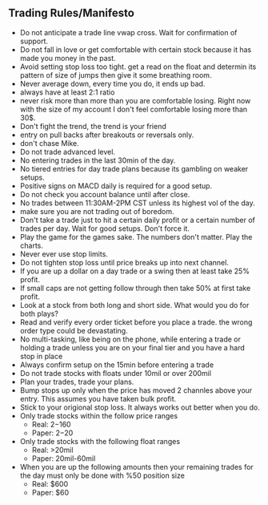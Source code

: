 ## Trading Rules/Manifesto ##
- Do not anticipate a trade line vwap cross. Wait for confirmation of support. 
- Do not fall in love or get comfortable with certain stock because it has made you money in the past.
- Avoid setting stop loss too tight. get a read on the float and determin its pattern of size of jumps then give it some breathing room.
- Never average down, every time you do, it ends up bad. 
- always have at least 2:1 ratio
- never risk more than more than you are comfortable losing. Right now with the size of my account I don't feel comfortable losing more than 30$.
- Don't fight the trend, the trend is your friend
- entry on pull backs after breakouts or reversals only.
- don't chase Mike.
- Do not trade advanced level.
- No entering trades in the last 30min of the day.
- No tiered entries for day trade plans because its gambling on weaker setups.
- Positive signs on MACD daily is required for a good setup.
- Do not check you account balance until after close.
- No trades between 11:30AM-2PM CST unless its highest vol of the day. 
- make sure you are not trading out of boredom. 
- Don't take a trade just to hit a certain daily profit or a certain number of trades per day. Wait for good setups. Don't force it.
- Play the game for the games sake. The numbers don't matter. Play the charts.
- Never ever use stop limits.
- Do not tighten stop loss until price breaks up into next channel.
- If you are up a dollar on a day trade or a swing then at least take 25% profit.
- If small caps are not getting follow through then take 50% at first take profit.
- Look at a stock from both long and short side. What would you do for both plays?
- Read and verify every order ticket before you place a trade. the wrong order type could be devastating.
- No multi-tasking, like being on the phone, while entering a trade or holding a trade unless you are on your final tier and you have a hard stop in place
- Always confirm setup on the 15min before entering a trade
- Do not trade stocks with floats under 10mil or over 200mil
- Plan your trades, trade your plans.
- Bump stops up only when the price has moved 2 channles above your entry. This assumes you have taken bulk profit.
- Stick to your origional stop loss. It always works out better when you do.
- Only trade stocks within the follow price ranges
    - Real: $2-$160
    - Paper: $2-$20
- Only trade stocks with the following float ranges
    - Real: >20mil
    - Paper: 20mil-60mil
- When you are up the following amounts then your remaining trades for the day must only be done with %50 position size
    - Real: $600
    - Paper: $60